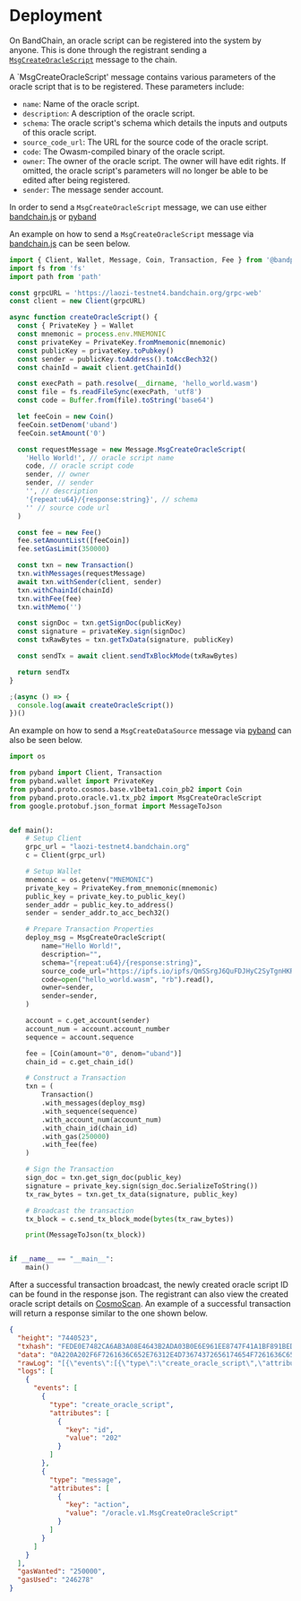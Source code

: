 <!--
order: 3
-->

# Deployment

On BandChain, an oracle script can be registered into the system by anyone. This is done through the registrant sending
a [`MsgCreateOracleScript`](/whitepaper/protocol-messages.html#msgcreateoraclescript) message to the chain.

A `MsgCreateOracleScript' message contains various parameters of the oracle script that is to be registered. These
parameters include:

- `name`: Name of the oracle script.
- `description`: A description of the oracle script.
- `schema`: The oracle script's schema which details the inputs and outputs of this oracle script.
- `source_code_url`: The URL for the source code of the oracle script.
- `code`: The Owasm-compiled binary of the oracle script.
- `owner`: The owner of the oracle script. The owner will have edit rights. If omitted, the oracle script's parameters 
will no longer be able to be edited after being registered.
- `sender`: The message sender account.

In order to send a `MsgCreateOracleScript` message, we can use either
[bandchain.js](https://docs.bandchain.org/client-library/bandchain.js/getting-started.html#) or 
[pyband](https://docs.bandchain.org/client-library/pyband/getting-started.html) 

An example on how to send a `MsgCreateOracleScript` message via 
[bandchain.js](https://docs.bandchain.org/client-library/bandchain.js/getting-started.html#) can be seen below.

```javascript
import { Client, Wallet, Message, Coin, Transaction, Fee } from '@bandprotocol/bandchain.js'
import fs from 'fs'
import path from 'path'

const grpcURL = 'https://laozi-testnet4.bandchain.org/grpc-web'
const client = new Client(grpcURL)

async function createOracleScript() {
  const { PrivateKey } = Wallet
  const mnemonic = process.env.MNEMONIC
  const privateKey = PrivateKey.fromMnemonic(mnemonic)
  const publicKey = privateKey.toPubkey()
  const sender = publicKey.toAddress().toAccBech32()
  const chainId = await client.getChainId()

  const execPath = path.resolve(__dirname, 'hello_world.wasm')
  const file = fs.readFileSync(execPath, 'utf8')
  const code = Buffer.from(file).toString('base64')

  let feeCoin = new Coin()
  feeCoin.setDenom('uband')
  feeCoin.setAmount('0')

  const requestMessage = new Message.MsgCreateOracleScript(
    'Hello World!', // oracle script name
    code, // oracle script code
    sender, // owner
    sender, // sender
    '', // description
    '{repeat:u64}/{response:string}', // schema
    '' // source code url
  )

  const fee = new Fee()
  fee.setAmountList([feeCoin])
  fee.setGasLimit(350000)

  const txn = new Transaction()
  txn.withMessages(requestMessage)
  await txn.withSender(client, sender)
  txn.withChainId(chainId)
  txn.withFee(fee)
  txn.withMemo('')

  const signDoc = txn.getSignDoc(publicKey)
  const signature = privateKey.sign(signDoc)
  const txRawBytes = txn.getTxData(signature, publicKey)

  const sendTx = await client.sendTxBlockMode(txRawBytes)

  return sendTx
}

;(async () => {
  console.log(await createOracleScript())
})()
```

An example on how to send a `MsgCreateDataSource` message via 
[pyband](https://docs.bandchain.org/client-library/pyband/getting-started.html) can also be seen below.

```python
import os

from pyband import Client, Transaction
from pyband.wallet import PrivateKey
from pyband.proto.cosmos.base.v1beta1.coin_pb2 import Coin
from pyband.proto.oracle.v1.tx_pb2 import MsgCreateOracleScript
from google.protobuf.json_format import MessageToJson


def main():
    # Setup Client
    grpc_url = "laozi-testnet4.bandchain.org"
    c = Client(grpc_url)

    # Setup Wallet
    mnemonic = os.getenv("MNEMONIC")
    private_key = PrivateKey.from_mnemonic(mnemonic)
    public_key = private_key.to_public_key()
    sender_addr = public_key.to_address()
    sender = sender_addr.to_acc_bech32()

    # Prepare Transaction Properties
    deploy_msg = MsgCreateOracleScript(
        name="Hello World!",
        description="",
        schema="{repeat:u64}/{response:string}",
        source_code_url="https://ipfs.io/ipfs/QmSSrgJ6QuFDJHyC2SyTgnHKRBhPdLHUD2tJJ86xejrCfn",
        code=open("hello_world.wasm", "rb").read(),
        owner=sender,
        sender=sender,
    )

    account = c.get_account(sender)
    account_num = account.account_number
    sequence = account.sequence

    fee = [Coin(amount="0", denom="uband")]
    chain_id = c.get_chain_id()

    # Construct a Transaction
    txn = (
        Transaction()
        .with_messages(deploy_msg)
        .with_sequence(sequence)
        .with_account_num(account_num)
        .with_chain_id(chain_id)
        .with_gas(250000)
        .with_fee(fee)
    )

    # Sign the Transaction
    sign_doc = txn.get_sign_doc(public_key)
    signature = private_key.sign(sign_doc.SerializeToString())
    tx_raw_bytes = txn.get_tx_data(signature, public_key)

    # Broadcast the transaction
    tx_block = c.send_tx_block_mode(bytes(tx_raw_bytes))

    print(MessageToJson(tx_block))


if __name__ == "__main__":
    main()

```

After a successful transaction broadcast, the newly created oracle script ID can be found in the response json.
The registrant can also view the created oracle script details on [CosmoScan](https://cosmoscan.io/oracle-scripts/). An
example of a successful transaction will return a response similar to the one shown below.

```json
{
  "height": "7440523",
  "txhash": "FEDE0E7482CA6AB3A08E4643B2ADA03B0E6E961EE8747F41A1BF891BEDFE3C23",
  "data": "0A220A202F6F7261636C652E76312E4D73674372656174654F7261636C65536372697074",
  "rawLog": "[{\"events\":[{\"type\":\"create_oracle_script\",\"attributes\":[{\"key\":\"id\",\"value\":\"202\"}]},{\"type\":\"message\",\"attributes\":[{\"key\":\"action\",\"value\":\"/oracle.v1.MsgCreateOracleScript\"}]}]}]",
  "logs": [
    {
      "events": [
        {
          "type": "create_oracle_script",
          "attributes": [
            {
              "key": "id",
              "value": "202"
            }
          ]
        },
        {
          "type": "message",
          "attributes": [
            {
              "key": "action",
              "value": "/oracle.v1.MsgCreateOracleScript"
            }
          ]
        }
      ]
    }
  ],
  "gasWanted": "250000",
  "gasUsed": "246278"
}
```

